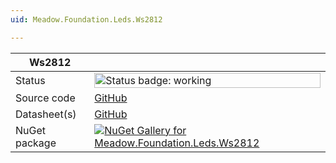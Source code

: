 ```yaml
---
uid: Meadow.Foundation.Leds.Ws2812

---
```


| Ws2812 | |
|--------|--------|
| Status | <img src="https://img.shields.io/badge/Working-brightgreen" style="width: auto; height: -webkit-fill-available;" alt="Status badge: working" /> |
| Source code | [GitHub](https://github.com/WildernessLabs/Meadow.Foundation/tree/main/Source/Meadow.Foundation.Peripherals/Leds.Ws2812) |
| Datasheet(s) | [GitHub](https://github.com/WildernessLabs/Meadow.Foundation/tree/main/Source/Meadow.Foundation.Peripherals/Leds.Ws2812/Datasheet) |
| NuGet package | <a href="https://www.nuget.org/packages/Meadow.Foundation.Leds.Ws2812/" target="_blank"><img src="https://img.shields.io/nuget/v/Meadow.Foundation.Leds.Ws2812.svg?label=Meadow.Foundation.Leds.Ws2812" alt="NuGet Gallery for Meadow.Foundation.Leds.Ws2812" /></a> |

